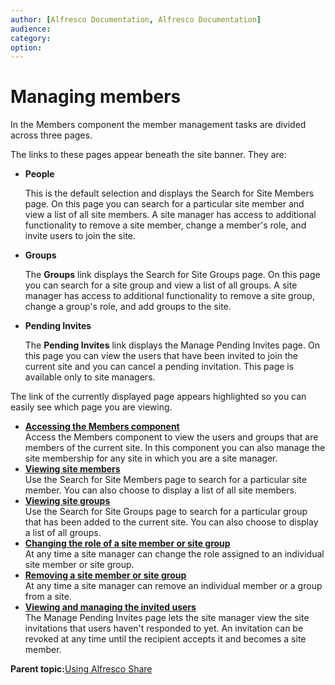 ```yaml
---
author: [Alfresco Documentation, Alfresco Documentation]
audience: 
category: 
option: 
---
```


# Managing members

In the Members component the member management tasks are divided across three pages.

The links to these pages appear beneath the site banner. They are:

-   **People**

    This is the default selection and displays the Search for Site Members page. On this page you can search for a particular site member and view a list of all site members. A site manager has access to additional functionality to remove a site member, change a member's role, and invite users to join the site.

-   **Groups**

    The **Groups** link displays the Search for Site Groups page. On this page you can search for a site group and view a list of all groups. A site manager has access to additional functionality to remove a site group, change a group's role, and add groups to the site.

-   **Pending Invites**

    The **Pending Invites** link displays the Manage Pending Invites page. On this page you can view the users that have been invited to join the current site and you can cancel a pending invitation. This page is available only to site managers.


The link of the currently displayed page appears highlighted so you can easily see which page you are viewing.

-   **[Accessing the Members component](../tasks/members-page-access.md)**  
Access the Members component to view the users and groups that are members of the current site. In this component you can also manage the site membership for any site in which you are a site manager.
-   **[Viewing site members](../tasks/members-view.md)**  
Use the Search for Site Members page to search for a particular site member. You can also choose to display a list of all site members.
-   **[Viewing site groups](../tasks/members-view-groups.md)**  
Use the Search for Site Groups page to search for a particular group that has been added to the current site. You can also choose to display a list of all groups.
-   **[Changing the role of a site member or site group](../tasks/members-change-role.md)**  
At any time a site manager can change the role assigned to an individual site member or site group.
-   **[Removing a site member or site group](../tasks/members-remove.md)**  
At any time a site manager can remove an individual member or a group from a site.
-   **[Viewing and managing the invited users](../tasks/members-view-invited.md)**  
The Manage Pending Invites page lets the site manager view the site invitations that users haven't responded to yet. An invitation can be revoked at any time until the recipient accepts it and becomes a site member.

**Parent topic:**[Using Alfresco Share](../topics/sh-uh-welcome.md)

